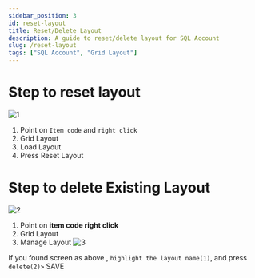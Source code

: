 ```yaml
---
sidebar_position: 3
id: reset-layout
title: Reset/Delete Layout
description: A guide to reset/delete layout for SQL Account
slug: /reset-layout
tags: ["SQL Account", "Grid Layout"]
---
```


# Step to reset layout
   ![1](/img/grid-layout/reset-layout/1.png)

   1. Point on `Item code` and `right click`
   2. Grid Layout
   3. Load Layout
   4. Press Reset Layout


# Step to delete Existing Layout
   ![2](/img/grid-layout/reset-layout/2.png)

   1. Point on **item code right click**
   2. Grid Layout
   3. Manage Layout
   ![3](/img/grid-layout/reset-layout/3.png)

   If you found screen as above , `highlight the layout name(1)`, and press `delete(2)>` SAVE
